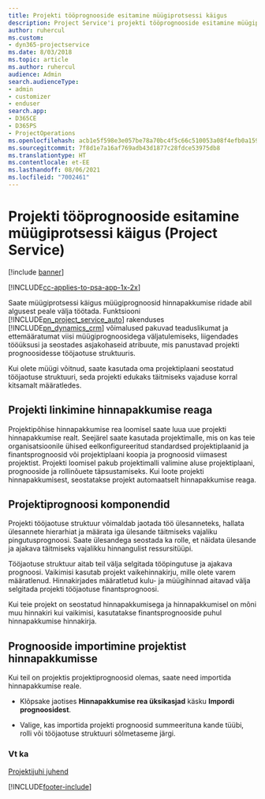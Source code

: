 ```yaml
---
title: Projekti tööprognooside esitamine müügiprotsessi käigus
description: Project Service'i projekti tööprognooside esitamine müügiprotsessi käigus
author: ruhercul
ms.custom:
- dyn365-projectservice
ms.date: 8/03/2018
ms.topic: article
ms.author: ruhercul
audience: Admin
search.audienceType:
- admin
- customizer
- enduser
search.app:
- D365CE
- D365PS
- ProjectOperations
ms.openlocfilehash: acb1e5f598e3e057be78a70bc4f5c66c510053a08f4efb0a1595cf4853171662
ms.sourcegitcommit: 7f8d1e7a16af769adb43d1877c28fdce53975db8
ms.translationtype: HT
ms.contentlocale: et-EE
ms.lasthandoff: 08/06/2021
ms.locfileid: "7002461"
---
```

# <a name="provide-work-estimates-for-a-project-during-the-sales-process-project-service"></a>Projekti tööprognooside esitamine müügiprotsessi käigus (Project Service)

[!include [banner](../includes/psa-now-project-operations.md)]

[!INCLUDE[cc-applies-to-psa-app-1x-2x](../includes/cc-applies-to-psa-app-1x-2x.md)]

Saate müügiprotsessi käigus müügiprognoosid hinnapakkumise ridade abil algusest peale välja töötada. Funktsiooni [!INCLUDE[pn_project_service_auto](../includes/pn-project-service-auto.md)] rakenduses [!INCLUDE[pn_dynamics_crm](../includes/pn-dynamics-crm.md)] võimalused pakuvad teaduslikumat ja ettemääratumat viisi müügiprognoosidega väljatulemiseks, liigendades tööüksusi ja seostades asjakohaseid atribuute, mis panustavad projekti prognoosidesse tööjaotuse struktuuris.  
  
 Kui olete müügi võitnud, saate kasutada oma projektiplaani seostatud tööjaotuse struktuuri, seda projekti edukaks täitmiseks vajaduse korral kitsamalt määratledes.  
  
## <a name="link-a-project-to-a-quote-line"></a>Projekti linkimine hinnapakkumise reaga  
 Projektipõhise hinnapakkumise rea loomisel saate luua uue projekti hinnapakkumise realt. Seejärel saate kasutada projektimalle, mis on kas teie organisatsioonile ühised eelkonfigureeritud standardsed projektiplaanid ja finantsprognoosid või projektiplaani koopia ja prognoosid viimasest projektist. Projekti loomisel pakub projektimalli valimine aluse projektiplaani, prognooside ja rollinõuete täpsustamiseks. Kui loote projekti hinnapakkumisest, seostatakse projekt automaatselt hinnapakkumise reaga.  
  
## <a name="project-estimate-components"></a>Projektiprognoosi komponendid  
 Projekti tööjaotuse struktuur võimaldab jaotada töö ülesanneteks, hallata ülesannete hierarhiat ja määrata iga ülesande täitmiseks vajaliku pingutusprognoosi. Saate ülesandega seostada ka rolle, et näidata ülesande ja ajakava täitmiseks vajalikku hinnangulist ressursitüüpi.  
  
 Tööjaotuse struktuur aitab teil välja selgitada tööpingutuse ja ajakava prognoosi. Vaikimisi kasutab projekt vaikehinnakirju, mille olete varem määratlenud. Hinnakirjades määratletud kulu- ja müügihinnad aitavad välja selgitada projekti tööjaotuse finantsprognoosi.  
  
 Kui teie projekt on seostatud hinnapakkumisega ja hinnapakkumisel on mõni muu hinnakiri kui vaikimisi, kasutatakse finantsprognooside puhul hinnapakkumise hinnakirja.  
  
## <a name="import-estimates-from-a-project-into-a-quote"></a>Prognooside importimine projektist hinnapakkumisse  
 Kui teil on projektis projektiprognoosid olemas, saate need importida hinnapakkumise reale.  
  
-   Klõpsake jaotises **Hinnapakkumise rea üksikasjad** käsku **Impordi prognoosidest**. 

-   Valige, kas importida projekti prognoosid summeerituna kande tüübi, rolli või tööjaotuse struktuuri sõlmetaseme järgi.  
  
### <a name="see-also"></a>Vt ka  
 [Projektijuhi juhend](../psa/project-manager-guide.md)


[!INCLUDE[footer-include](../includes/footer-banner.md)]